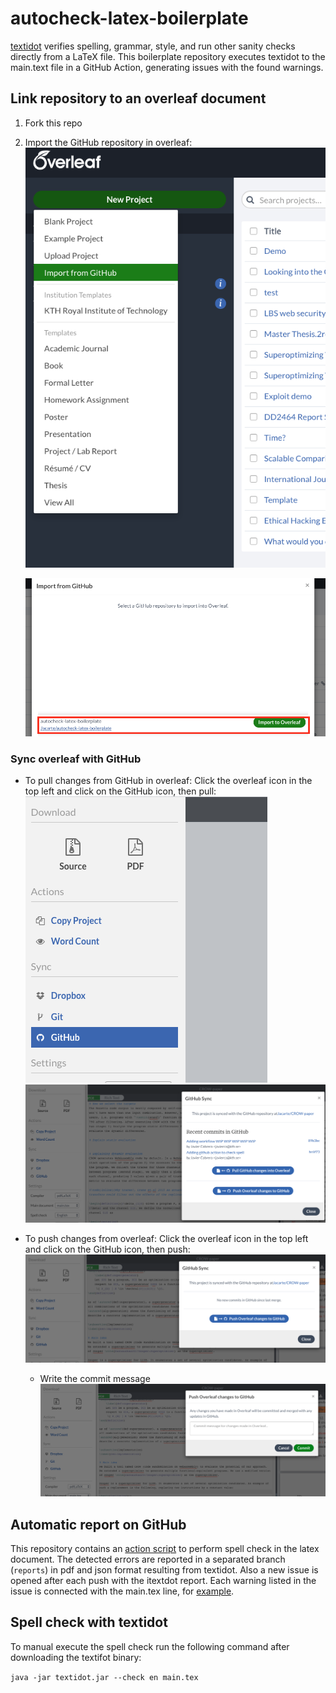 # autocheck-latex-boilerplate

[textidot](https://github.com/sylvainhalle/textidote) verifies spelling, grammar, style, and run other sanity checks directly from a LaTeX file. This boilerplate repository executes textidot to the main.text file in a GitHub Action, generating issues with the found warnings.



## Link repository to an overleaf document

1. Fork this repo
2. Import the GitHub repository in overleaf: 
    ![link](.github/link.png)

    ![link](.github/select.png)

### Sync overleaf with GitHub

- To pull changes from GitHub in overleaf: Click the overleaf icon in the top left and click on the GitHub icon, then pull:
![git](.github/git.png)
![pull](.github/git_pull.png)

- To push changes from overleaf: Click the overleaf icon in the top left and click on the GitHub icon, then push:
![pull](.github/git_push.png)
  - Write the commit message
  ![commit](.github/git_commit.png)

## Automatic report on GitHub


This repository contains an [action script](.github/workflows/spell_checking.yml) to perform spell check in the latex document. The detected errors are reported in a separated branch (`reports`) in pdf and json format resulting from textidot. Also a new issue is opened after each push with the itextdot report. Each warning listed in the issue is connected with the main.tex line, for [example](https://github.com/Jacarte/autocheck-latex-boilerplate/issues/2).



## Spell check with textidot

To manual execute the spell check run the following command after downloading the textifot binary:

```java -jar textidot.jar --check en main.tex```